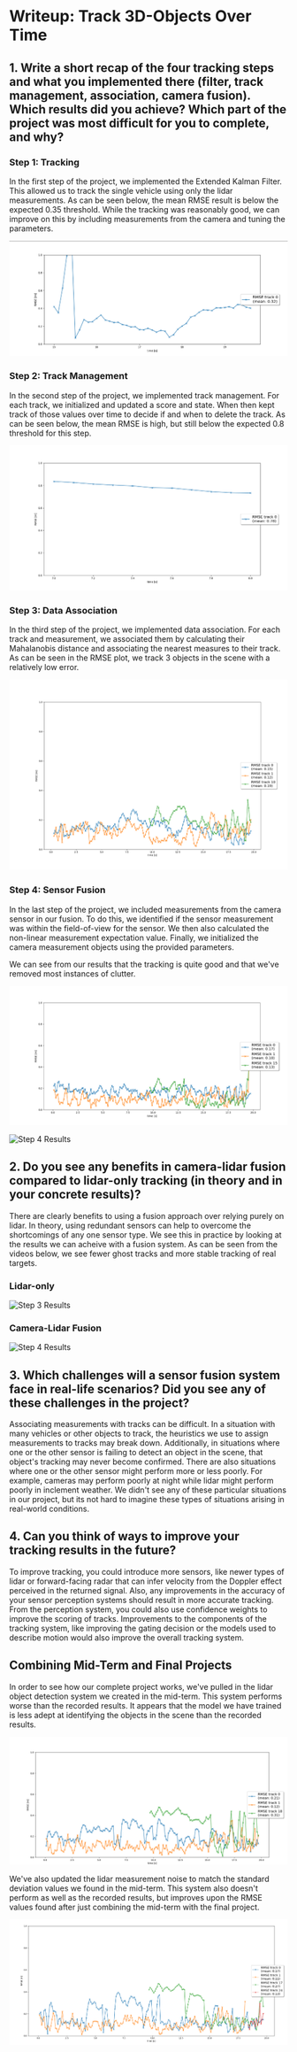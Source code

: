 # Writeup: Track 3D-Objects Over Time

## 1. Write a short recap of the four tracking steps and what you implemented there (filter, track management, association, camera fusion). Which results did you achieve? Which part of the project was most difficult for you to complete, and why?

### Step 1: Tracking

In the first step of the project, we implemented the Extended Kalman Filter.
This allowed us to track the single vehicle using only the lidar measurements.
As can be seen below, the mean RMSE result is below the expected 0.35 threshold.
While the tracking was reasonably good, we can improve on this by including measurements from the camera and tuning the parameters.

![Step 1 RMSE](./img/step-1-rmse.png)

### Step 2: Track Management

In the second step of the project, we implemented track management.
For each track, we initialized and updated a score and state.
When then kept track of those values over time to decide if and when to delete the track.
As can be seen below, the mean RMSE is high, but still below the expected 0.8 threshold for this step.

![Step 2 RMSE](./img/step-2-rmse.png)

### Step 3: Data Association

In the third step of the project, we implemented data association.
For each track and measurement, we associated them by calculating their Mahalanobis distance and associating the nearest measures to their track.
As can be seen in the RMSE plot, we track 3 objects in the scene with a relatively low error.

![Step 3 RMSE](./img/step-3-rmse.png)

### Step 4: Sensor Fusion

In the last step of the project, we included measurements from the camera sensor in our fusion.
To do this, we identified if the sensor measurement was within the field-of-view for the sensor.
We then also calculated the non-linear measurement expectation value.
Finally, we initialized the camera measurement objects using the provided parameters.

We can see from our results that the tracking is quite good and that we've removed most instances of clutter.

![Step 4 RMSE](./img/step-4-rmse.png)

![Step 4 Results](./img/step-4-results.gif)

## 2. Do you see any benefits in camera-lidar fusion compared to lidar-only tracking (in theory and in your concrete results)?

There are clearly benefits to using a fusion approach over relying purely on lidar.
In theory, using redundant sensors can help to overcome the shortcomings of any one sensor type.
We see this in practice by looking at the results we can acheive with a fusion system.
As can be seen from the videos below, we see fewer ghost tracks and more stable tracking of real targets.

### Lidar-only

![Step 3 Results](./img/step-3-results.gif)

### Camera-Lidar Fusion

![Step 4 Results](./img/step-4-results.gif)

## 3. Which challenges will a sensor fusion system face in real-life scenarios? Did you see any of these challenges in the project?

Associating measurements with tracks can be difficult.
In a situation with many vehicles or other objects to track, the heuristics we use to assign measurements to tracks may break down.
Additionally, in situations where one or the other sensor is failing to detect an object in the scene, that object's tracking may never become confirmed.
There are also situations where one or the other sensor might perform more or less poorly.
For example, cameras may perform poorly at night while lidar might perform poorly in inclement weather.
We didn't see any of these particular situations in our project, but its not hard to imagine these types of situations arising in real-world conditions.

## 4. Can you think of ways to improve your tracking results in the future?

To improve tracking, you could introduce more sensors, like newer types of lidar or forward-facing radar that can infer velocity from the Doppler effect perceived in the returned signal.
Also, any improvements in the accuracy of your sensor perception systems should result in more accurate tracking.
From the perception system, you could also use confidence weights to improve the scoring of tracks.
Improvements to the components of the tracking system, like improving the gating decision or the models used to describe motion would also improve the overall tracking system.

## Combining Mid-Term and Final Projects

In order to see how our complete project works, we've pulled in the lidar object detection system we created in the mid-term.
This system performs worse than the recorded results. It appears that the model we have trained is less adept at identifying the objects in the scene than the recorded results.

![Mid-Term RMSE](./img/mid-term-rmse.png)

We've also updated the lidar measurement noise to match the standard deviation values we found in the mid-term.
This system also doesn't perform as well as the recorded results, but improves upon the RMSE values found after just combining the mid-term with the final project.

![Std-Dev RMSE](./img/std-dev-rmse.png)
